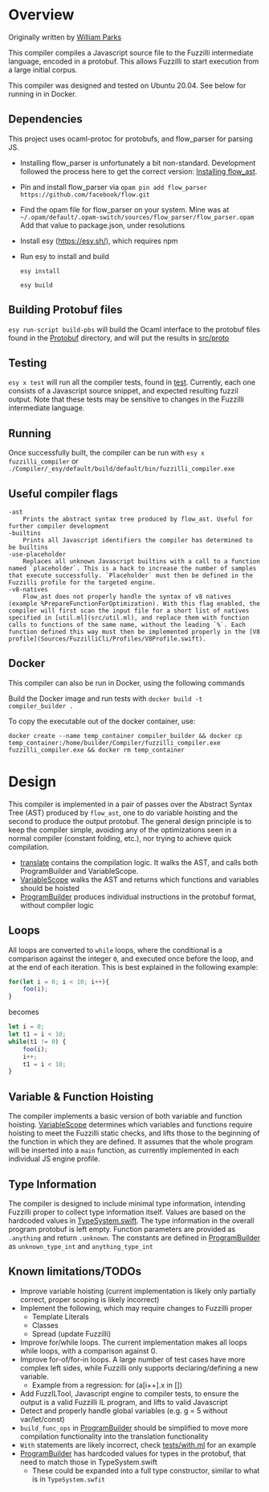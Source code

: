 # Overview

Originally written by [William Parks](https://github.com/WilliamParks)

This compiler compiles a Javascript source file to the Fuzzilli intermediate language, encoded in a protobuf. This allows Fuzzilli to start execution from a large initial corpus.


This compiler was designed and tested on Ubuntu 20.04. See below for running in in Docker.

## Dependencies
This project uses ocaml-protoc for protobufs, and flow_parser for parsing JS.

- Installing flow_parser is unfortunately a bit non-standard. Development followed the process here to get the correct version: [Installing flow_ast](https://discuss.ocaml.org/t/library-to-parse-javascript-in-opam/5775/6).

- Pin and install flow_parser via
    `opam pin add flow_parser https://github.com/facebook/flow.git`

- Find the opam file for flow_parser on your system. Mine was at `~/.opam/default/.opam-switch/sources/flow_parser/flow_parser.opam`
    Add that value to package.json, under resolutions

- Install esy (https://esy.sh/), which requires npm

- Run esy to install and build
    
    `esy install`

    `esy build`

## Building Protobuf files

`esy run-script build-pbs` will build the Ocaml interface to the protobuf files found in the [Protobuf](Sources/Fuzzilli/Protobuf) directory, and will put the results in [src/proto](./src/proto)

## Testing

`esy x test` will run all the compiler tests, found in [test](./test). Currently, each one consists of a Javascript source snippet, and expected resulting fuzzil output. Note that these tests may be sensitive to changes in the Fuzzilli intermediate language.

## Running
Once successfully built, the compiler can be run with `esy x fuzzilli_compiler` or `./Compiler/_esy/default/build/default/bin/fuzzilli_compiler.exe`

## Useful compiler flags

    -ast
        Prints the abstract syntax tree produced by flow_ast. Useful for further compiler development
    -builtins
        Prints all Javascript identifiers the compiler has determined to be builtins
    -use-placeholder
        Replaces all unknown Javascript builtins with a call to a function named `placeholder`. This is a hack to increase the number of samples that execute successfully. `Placeholder` must then be defined in the Fuzzilli profile for the targeted engine.
    -v8-natives
        Flow_ast does not properly handle the syntax of v8 natives (example %PrepareFunctionForOptimization). With this flag enabled, the compiler will first scan the input file for a short list of natives specified in [util.ml](src/util.ml), and replace them with function calls to functions of the same name, without the leading `%`. Each function defined this way must then be implemented properly in the [V8 profile](Sources/FuzzilliCli/Profiles/V8Profile.swift).

## Docker

This compiler can also be run in Docker, using the following commands

Build the Docker image and run tests with `docker build -t compiler_builder .`

To copy the executable out of the docker container, use: 

 `docker create --name temp_container compiler_builder && docker cp temp_container:/home/builder/Compiler/fuzzilli_compiler.exe fuzzilli_compiler.exe && docker rm temp_container`

# Design

This compiler is implemented in a pair of passes over the Abstract Syntax Tree (AST) produced by `flow_ast`, one to do variable hoisting and the second to produce the output protobuf. The general design principle is to keep the compiler simple, avoiding any of the optimizations seen in a normal compiler (constant folding, etc.), nor trying to achieve quick compilation.

* [translate](./src/translate.ml) contains the compilation logic. It walks the AST, and calls both ProgramBuilder and VariableScope.
* [VariableScope](./src/VariableScope.ml) walks the AST and returns which functions and variables should be hoisted
* [ProgramBuilder](./src/Programbuilder.ml) produces individual instructions in the protobuf format, without compiler logic

## Loops
All loops are converted to `while` loops, where the conditional is a comparison against the integer `0`, and executed once before the loop, and at the end of each iteration.
This is best explained in the following example:

```javascript
for(let i = 0; i < 10; i++){
    foo(i);
}
```
becomes
```javascript
let i = 0;
let t1 = i < 10;
while(t1 != 0) {
    foo(i);
    i++;
    t1 = i < 10;
}
```

## Variable & Function Hoisting
The compiler implements a basic version of both variable and function hoisting. [VariableScope](./src/VariableScope.ml) determines which variables and functions require hoisting to meet the Fuzzilli static checks, and lifts those to the beginning of the function in which they are defined. It assumes that the whole program will be inserted into a `main` function, as currently implemented in each individual JS engine profile.

## Type Information
The compiler is designed to include minimal type information, intending Fuzzilli proper to collect type information itself. Values are based on the hardcoded values in [TypeSystem.swift](Sources/Fuzzilli/FuzzIL/TypeSystem.swift). The type information in the overall program protobuf is left empty. Function parameters are provided as `.anything` and return `.unknown`. The constants are defined in [ProgramBuilder](./src/Programbuilder.ml) as `unknown_type_int` and `anything_type_int`

## Known limitations/TODOs

* Improve variable hoisting (current implementation is likely only partially correct, proper scoping is likely incorrect)
* Implement the following, which may require changes to Fuzzilli proper
    - Template Literals
    - Classes
    - Spread (update Fuzzilli)
* Improve for/while loops. The current implementation makes all loops while loops, with a comparison against 0.
* Improve for-of/for-in loops. A large number of test cases have more complex left sides, while Fuzzilli only supports declaring/defining a new variable.
    - Example from a regression: for (a[i++].x in [])
* Add FuzzILTool, Javascript engine to compiler tests, to ensure the output is a valid Fuzzilli IL program, and lifts to valid Javascript
* Detect and properly handle global variables (e.g. g = 5 without var/let/const)
* `build_func_ops` in [ProgramBuilder](./src/Programbuilder.ml) should be simplified to move more compilation functionality into the translation functionality
* `With` statements are likely incorrect, check [tests/with.ml](./tests/with.ml) for an example
* [ProgramBuilder](./src/Programbuilder.ml) has hardcoded values for types in the protobuf, that need to match those in TypeSystem.swift
    * These could be expanded into a full type constructor, similar to what is in `TypeSystem.swfit`